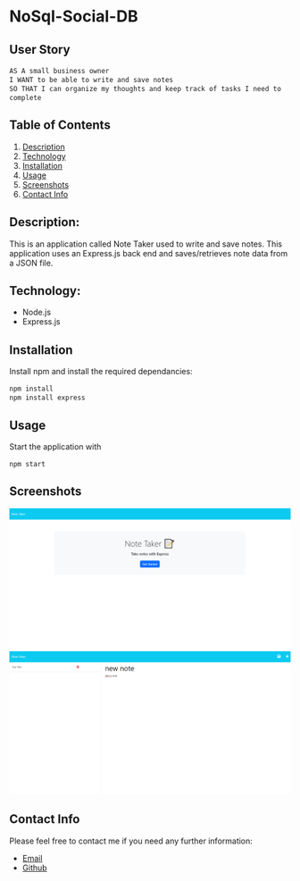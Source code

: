 # NoSql-Social-DB

## User Story 
```
AS A small business owner
I WANT to be able to write and save notes
SO THAT I can organize my thoughts and keep track of tasks I need to complete
```

## Table of Contents

1. [Description](#description)
2. [Technology](#Technology)
3. [Installation](#installation)
4. [Usage](#usage)
5. [Screenshots](#screenshots)
6. [Contact Info](#contact-info)

## Description:

This is an application called Note Taker used to write and save notes. This application  uses an Express.js back end and saves/retrieves note data from a JSON file.
## Technology:

- Node.js
- Express.js

## Installation

Install npm and install the required dependancies:
```
npm install
npm install express
```
## Usage

Start the application with
```
npm start
```
## Screenshots
![Example](./images/Screenshot%202023-02-23%20203625.png)
![Example](./images/Screenshot%202023-02-23%20203724.png)
## Contact Info

Please feel free to contact me if you need any further information:

- [Email](mailto:devinelliotgomez@gmail.com)
- [Github](https://github.com/devgomez1)